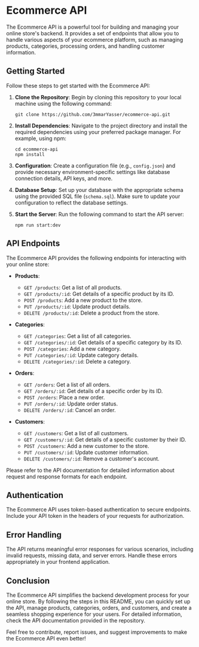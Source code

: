 # Ecommerce API

The Ecommerce API is a powerful tool for building and managing your online store's backend. It provides a set of endpoints that allow you to handle various aspects of your ecommerce platform, such as managing products, categories, processing orders, and handling customer information.

## Getting Started

Follow these steps to get started with the Ecommerce API:

1. **Clone the Repository**: Begin by cloning this repository to your local machine using the following command:
   ```
   git clone https://github.com/3mmarYasser/ecommerce-api.git
   ```

2. **Install Dependencies**: Navigate to the project directory and install the required dependencies using your preferred package manager. For example, using npm:
   ```
   cd ecommerce-api
   npm install
   ```

3. **Configuration**: Create a configuration file (e.g., `config.json`) and provide necessary environment-specific settings like database connection details, API keys, and more.

4. **Database Setup**: Set up your database with the appropriate schema using the provided SQL file (`schema.sql`). Make sure to update your configuration to reflect the database settings.

5. **Start the Server**: Run the following command to start the API server:
   ```
   npm run start:dev
   ```

## API Endpoints

The Ecommerce API provides the following endpoints for interacting with your online store:

- **Products**:
  - `GET /products`: Get a list of all products.
  - `GET /products/:id`: Get details of a specific product by its ID.
  - `POST /products`: Add a new product to the store.
  - `PUT /products/:id`: Update product details.
  - `DELETE /products/:id`: Delete a product from the store.

- **Categories**:
  - `GET /categories`: Get a list of all categories.
  - `GET /categories/:id`: Get details of a specific category by its ID.
  - `POST /categories`: Add a new category.
  - `PUT /categories/:id`: Update category details.
  - `DELETE /categories/:id`: Delete a category.

- **Orders**:
  - `GET /orders`: Get a list of all orders.
  - `GET /orders/:id`: Get details of a specific order by its ID.
  - `POST /orders`: Place a new order.
  - `PUT /orders/:id`: Update order status.
  - `DELETE /orders/:id`: Cancel an order.

- **Customers**:
  - `GET /customers`: Get a list of all customers.
  - `GET /customers/:id`: Get details of a specific customer by their ID.
  - `POST /customers`: Add a new customer to the store.
  - `PUT /customers/:id`: Update customer information.
  - `DELETE /customers/:id`: Remove a customer's account.

Please refer to the API documentation for detailed information about request and response formats for each endpoint.

## Authentication

The Ecommerce API uses token-based authentication to secure endpoints. Include your API token in the headers of your requests for authorization.

## Error Handling

The API returns meaningful error responses for various scenarios, including invalid requests, missing data, and server errors. Handle these errors appropriately in your frontend application.

## Conclusion

The Ecommerce API simplifies the backend development process for your online store. By following the steps in this README, you can quickly set up the API, manage products, categories, orders, and customers, and create a seamless shopping experience for your users. For detailed information, check the API documentation provided in the repository.

Feel free to contribute, report issues, and suggest improvements to make the Ecommerce API even better!
